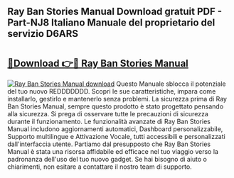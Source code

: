 ## Ray Ban Stories Manual Download gratuit PDF - Part-NJ8 Italiano Manuale del proprietario del servizio D6ARS

# <h2><a href="http://dffxtj.blite.top/?on=Ray+Ban+Stories+Manual">🔗Download 👉🔴 Ray Ban Stories Manual</a></h2>

[![Ray Ban Stories Manual download](https://i.imgur.com/lujVjoI.png)](http://dffxtj.blite.top/?on=Ray+Ban+Stories+Manual)
Questo Manuale sblocca il potenziale del tuo nuovo REDDDDDDD. Scopri le sue caratteristiche, impara come installarlo, gestirlo e mantenerlo senza problemi. La sicurezza prima di Ray Ban Stories Manual, sempre questo prodotto è stato progettato pensando alla sicurezza. Si prega di osservare tutte le precauzioni di sicurezza durante il funzionamento. Le funzionalità avanzate di Ray Ban Stories Manual includono aggiornamenti automatici, Dashboard personalizzabile, Supporto multilingue e Attivazione Vocale, tutti accessibili e personalizzati dall'interfaccia utente. Partiamo dal presupposto che Ray Ban Stories Manual è stata una risorsa affidabile ed efficace nel tuo viaggio verso la padronanza dell'uso del tuo nuovo gadget. Se hai bisogno di aiuto o chiarimenti, non esitare a contattare il nostro team di supporto.
